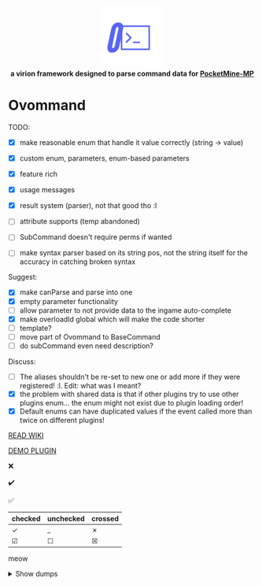 <p align="center">
<a href="https://github.com/GalaxyGamesMC/Ovommand"><picture>
  <source media="(prefers-color-scheme: dark)" srcset="https://raw.githubusercontent.com/idumpster/image/main/ovommand/svg/white/ovommand.svg" width="125" height="125">
  <source media="(prefers-color-scheme: light)" srcset="https://raw.githubusercontent.com/idumpster/image/main/ovommand/svg/black/ovommand.svg" width="125" height="125">
  <img alt="ovo_logo" src="https://raw.githubusercontent.com/idumpster/image/main/ovommand/svg/blue/ovommand.svg" width="125" height="125">
</picture></a><br>
<b>a virion framework designed to parse command data for <a href="https://github.com/pmmp/PocketMine-MP">PocketMine-MP</a></b>
</p>

# Ovommand
TODO:

- [x] make reasonable enum that handle it value correctly (string -> value)
- [x] custom enum, parameters, enum-based parameters
- [x] feature rich
- [x] usage messages
- [x] result system (parser), not that good tho :l
- [ ] attribute supports (temp abandoned)
- [ ] SubCommand doesn't require perms if wanted
- [ ] make syntax parser based on its string pos, not the string itself for the accuracy in catching broken syntax


Suggest:
- [x] make canParse and parse into one
- [x] empty parameter functionality
- [ ] allow parameter to not provide data to the ingame auto-complete
- [x] make overloadId global which will make the code shorter
- [ ] template?
- [ ] move part of Ovommand to BaseCommand
- [ ] do subCommand even need description?

Discuss:
- [ ] The aliases shouldn't be re-set to new one or add more if they were registered! :l. Edit: what was I meant?
- [x] the problem with shared data is that if other plugins try to use other plugins enum... the enum might not exist due to plugin loading order!
- [x] Default enums can have duplicated values if the event called more than twice on different plugins!

[READ WIKI](https://github.com/GalaxyGamesMC/Ovommand/wiki)

[DEMO PLUGIN](https://github.com/idumpster/OvoTest)

:x:

:heavy_check_mark:

:white_check_mark:

|checked|unchecked|crossed|
|---|---|---|
|&check;|_|&cross;|
|&#x2611;|&#x2610;|&#x2612;|

meow

<details> <summary>Show dumps</summary>

## A. Standard prototype
### 1. Commando structure
```php
class FirstSubCommand extends BaseSubCommand{
    public function prepare() {
        $this->addParameter(0, new IntParameter("coin"));
        $this->addParameter(1, new IntParameter("etc"));
    }
}

class TestCommand extend BaseCommand{
    public function prepare() {
        $this->addSubCommand(new FirstSubCommand(...));
    }
    // normal Commando command structure
}
```

## B. Attribute prototype:
Use Attributes to add metadata to Command, such as Overloads, Permissions, CommandEnum, etc
### 1. Parameter:
```php
#[CommandAttribute(
	null,
	'see',
	new Parameter('level', DefaultEnums::ONLINE_PLAYER)
)]
#[CommandAttribute(
	'level.cmd.op',
	'manager',
	'add'
)]
class AttributeCommand extend Command{
    // normal pmmp command structure
}
```
### 2. Nested parameter:
```php
#[CommandAttribute(
    null, //permission
    "hello", // descriptions
    new NestedParameter(parent: "hello", parameters: ["world", "me"])
)]
class AttributeCommand extend Command{
    // normal pmmp command structure
}
```
### 3. Other ideas
- More CommandAttribute type for adding more metadata
- Binding metadata to standard API

## C. THIS IS A SKID
1. [sky-min/CommandHelper](https://github.com/sky-min/CommandHelper)
2. [CortexPE/Commando](https://github.com/CortexPE/Commando)
3. [GalaxyGamesMC/libcommand](https://github.com/GalaxyGamesMC/libcommand)

<br><p align="center">
<strong>We are making a server!</strong><br>
<a href="https://thegalaxype.com">
<img alt="ovo_logo" src="https://avatars.githubusercontent.com/u/95261113?s=200&v=4" width="50" height="50">
</a><br>
<sub>Stay tuned for more!!</sub>
<a href="https://discord.gg/Ew7d7tBBPb"><sub>Discord!</sub></a>
</p>

</details>